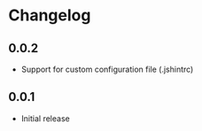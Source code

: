 # Changelog

## 0.0.2

* Support for custom configuration file (.jshintrc)

## 0.0.1

* Initial release
